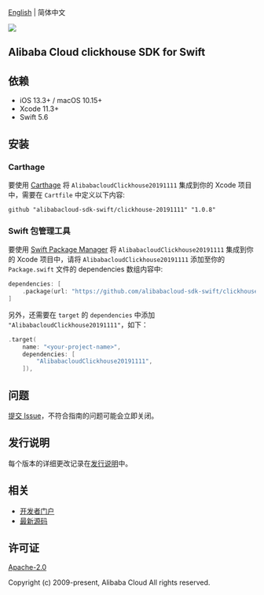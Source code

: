 [English](README.md) | 简体中文

![](https://aliyunsdk-pages.alicdn.com/icons/AlibabaCloud.svg)

## Alibaba Cloud clickhouse SDK for Swift

## 依赖

- iOS 13.3+ / macOS 10.15+
- Xcode 11.3+
- Swift 5.6

## 安装

### Carthage

要使用 [Carthage](https://github.com/Carthage/Carthage) 将 `AlibabacloudClickhouse20191111` 集成到你的 Xcode 项目中，需要在 `Cartfile` 中定义以下内容:

```ogdl
github "alibabacloud-sdk-swift/clickhouse-20191111" "1.0.8"
```

### Swift 包管理工具

要使用 [Swift Package Manager](https://swift.org/package-manager/) 将 `AlibabacloudClickhouse20191111` 集成到你的 Xcode 项目中，请将 `AlibabacloudClickhouse20191111` 添加至你的 `Package.swift` 文件的 dependencies 数组内容中:

```swift
dependencies: [
    .package(url: "https://github.com/alibabacloud-sdk-swift/clickhouse-20191111.git", from: "1.0.8")
]
```

另外，还需要在 `target` 的 `dependencies` 中添加 `"AlibabacloudClickhouse20191111"`，如下：

```swift
.target(
    name: "<your-project-name>",
    dependencies: [
        "AlibabacloudClickhouse20191111",
    ]),
```

## 问题

[提交 Issue](https://github.com/alibabacloud-sdk-swift/clickhouse-20191111/issues/new)，不符合指南的问题可能会立即关闭。

## 发行说明

每个版本的详细更改记录在[发行说明](./ChangeLog.txt)中。

## 相关

* [开发者门户](https://next.api.aliyun.com/home)
* [最新源码](https://github.com/alibabacloud-sdk-swift/clickhouse-20191111)

## 许可证

[Apache-2.0](http://www.apache.org/licenses/LICENSE-2.0)

Copyright (c) 2009-present, Alibaba Cloud All rights reserved.

